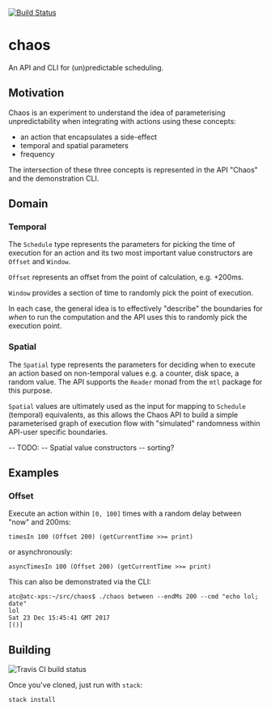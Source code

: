 [![Build Status](https://travis-ci.org/squidnyan/chaos.svg?branch=master)](https://travis-ci.org/squidnyan/chaos)

# chaos

An API and CLI for (un)predictable scheduling.

## Motivation

Chaos is an experiment to understand the idea of parameterising unpredictability
when integrating with actions using these concepts:

 * an action that encapsulates a side-effect
 * temporal and spatial parameters
 * frequency

The intersection of these three concepts is represented in the API "Chaos"
and the demonstration CLI.

## Domain

### Temporal

The `Schedule` type represents the parameters for picking the time of execution
for an action and its two most important value constructors are `Offset` and `Window`. 

`Offset` represents an offset from the point of calculation, e.g. +200ms.

`Window` provides a section of time to randomly pick the point of execution. 

In each case, the general idea is to effectively "describe" the boundaries for
_when_ to run the computation and the API uses this to randomly pick the execution
point.

### Spatial

The `Spatial` type represents the parameters for deciding when to execute an action
based on non-temporal values e.g. a counter, disk space, a random value. The API
supports the `Reader` monad from the `mtl` package for this purpose.

`Spatial` values are ultimately used as the input for mapping to `Schedule` (temporal)
equivalents, as this allows the Chaos API to build a simple parameterised graph 
of execution flow with "simulated" randomness within API-user specific boundaries.

-- TODO: 
--    Spatial value constructors
--    sorting?

## Examples

### Offset 

Execute an action within `[0, 100]` times with a random delay between "now" and 200ms:

    timesIn 100 (Offset 200) (getCurrentTime >>= print)

or asynchronously:

    asyncTimesIn 100 (Offset 200) (getCurrentTime >>= print)

This can also be demonstrated via the CLI:

    atc@atc-xps:~/src/chaos$ ./chaos between --endMs 200 --cmd "echo lol; date"
    lol
    Sat 23 Dec 15:45:41 GMT 2017
    [()]

## Building

![Travis CI build status](https://travis-ci.org/squidnyan/chaos.svg?branch=master)

Once you've cloned, just run with `stack`:

```
stack install
```
